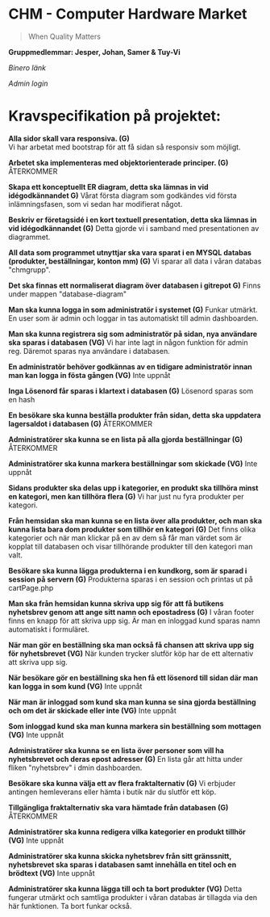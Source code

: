 # CHM - Computer Hardware Market
>When Quality Matters

**Gruppmedlemmar: Jesper, Johan, Samer & Tuy-Vi**

*Binero länk*

*Admin login*

# Kravspecifikation på projektet: 

**Alla sidor skall vara responsiva. (G)**\
Vi har arbetat med bootstrap för att få sidan så responsiv som möjligt.

**Arbetet ska implementeras med objektorienterade principer. (G)**
ÅTERKOMMER

**Skapa ett konceptuellt ER diagram, detta ska lämnas in vid idégodkännandet G)**
Vårat första diagram som godkändes vid första inlämningsfasen, som vi sedan har modifierat något.

**Beskriv er företagsidé i en kort textuell presentation, detta ska lämnas in vid idégodkännandet (G)**
Detta gjorde vi i samband med presentationen av diagrammet.

**All data som programmet utnyttjar ska vara sparat i en MYSQL databas (produkter, beställningar, konton mm) (G)**
Vi sparar all data i våran databas "chmgrupp".

**Det ska finnas ett normaliserat diagram över databasen i gitrepot G)**
Finns under mappen "database-diagram"

**Man ska kunna logga in som administratör i systemet (G)**
Funkar utmärkt. En user som är admin och loggar in tas automatiskt till admin dashboarden.

**Man ska kunna registrera sig som administratör på sidan, nya användare ska sparas i databasen (VG)**
Vi har inte lagt in någon funktion för admin reg. Däremot sparas nya användare i databasen.

**En administratör behöver godkännas av en tidigare administratör innan man kan logga in fösta gången (VG)**
Inte uppnåt

**Inga Lösenord får sparas i klartext i databasen (G)**
Lösenord sparas som en hash

**En besökare ska kunna beställa produkter från sidan, detta ska uppdatera lagersaldot i databasen (G)**
ÅTERKOMMER

**Administratörer ska kunna se en lista på alla gjorda beställningar (G)**
ÅTERKOMMER

**Administratörer ska kunna markera beställningar som skickade (VG)**
Inte uppnåt

**Sidans produkter ska delas upp i kategorier, en produkt ska tillhöra minst en kategori, men kan tillhöra flera (G)**
Vi har just nu fyra produkter per kategori. 

**Från hemsidan ska man kunna se en lista över alla produkter, och man ska kunna lista bara dom produkter som tillhör en kategori (G)**
Det finns olika kategorier och när man klickar på en av dem så får man värdet som är kopplat till databasen och visar tillhörande produkter till den kategori man valt.


**Besökare ska kunna lägga produkterna i en kundkorg, som är sparad i session på servern (G)**
Produkterna sparas i en session och printas ut på cartPage.php

**Man ska från hemsidan kunna skriva upp sig för att få butikens nyhetsbrev genom att ange sitt namn och epostadress (G)**
I våran footer finns en knapp för att skriva upp sig. Är man en inloggad kund sparas namn automatiskt i formuläret.

**När man gör en beställning ska man också få chansen att skriva upp sig för nyhetsbrevet (VG)**
När kunden trycker slutför köp har de ett alternativ att skriva upp sig.

**När besökare gör en beställning ska hen få ett lösenord till sidan där man kan logga in som kund (VG)**
Inte uppnåt

**När man är inloggad som kund ska man kunna se sina gjorda beställning och om det är skickade eller inte (VG)**
Inte uppnåt

**Som inloggad kund ska man kunna markera sin beställning som mottagen (VG)**
Inte uppnåt

**Administratörer ska kunna se en lista över personer som vill ha nyhetsbrevet och deras epost adresser (G)**
En lista går att hitta under fliken "nyhetsbrev" i dmin dashboarden.

**Besökare ska kunna välja ett av flera fraktalternativ (G)**
Vi erbjuder antingen hemleverans eller hämta i butik när du slutför ett köp.

**Tillgängliga fraktalternativ ska vara hämtade från databasen (G)**
ÅTERKOMMER

**Administratörer ska kunna redigera vilka kategorier en produkt tillhör (VG)**
Inte uppnåt

**Administratörer ska kunna skicka nyhetsbrev från sitt gränssnitt, nyhetsbrevet ska sparas i databasen samt innehålla en titel och en brödtext (VG)**
Inte uppnåt

**Administratörer ska kunna lägga till och ta bort produkter (VG)**
Detta fungerar utmärkt och samtliga produkter i våran databas är tillagda via den här funktionen. Ta bort funkar också. 
